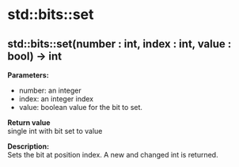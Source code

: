 # std::bits::set

## std::bits::set(number : int, index : int, value : bool) -> int
**Parameters:**
- number: an integer
- index: an integer index
- value: boolean value for the bit to set.

**Return value**  
single int with bit set to value

**Description:**  
Sets the bit at position index. A new and changed int is returned. 